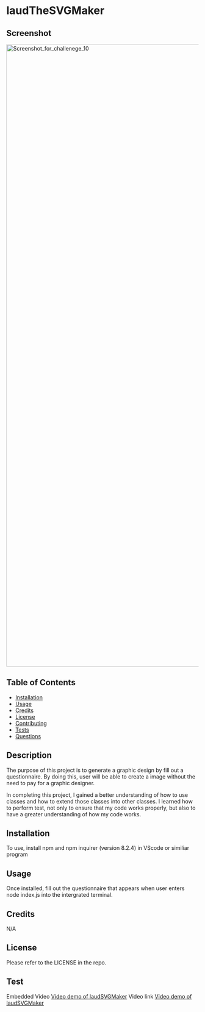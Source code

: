 # laudTheSVGMaker
## Screenshot
<img width="1633" alt="Screenshot_for_challenege_10" src="https://github.com/Veladare/laudTheSVGMaker/assets/126302466/41a2f7b7-c3f3-4033-b451-3342905a93c0">

## Table of Contents
  
* [Installation](#installation)
* [Usage](#usage)
* [Credits](#credits)
* [License](#license)
* [Contributing](#contributing)
* [Tests](#tests)
* [Questions](#questions)


## Description

The purpose of this project is to generate a graphic design by fill out a questionnaire. By doing this, user will be able to create a image without the need to pay for a graphic designer. 

In completing this project, I gained a better understanding of how to use classes and how to extend those classes into other classes. I learned how to perform test, not only to ensure that my code works properly, but also to have a greater understanding of how my code works. 
## Installation 

To use, install npm and npm inquirer (version 8.2.4) in VScode or similiar program

## Usage

Once installed, fill out the questionnaire that appears when user enters node index.js into the intergrated terminal. 

## Credits

N/A

## License

Please refer to the LICENSE in the repo.

## Test
Embedded Video [Video demo of laudSVGMaker](https://github.com/Veladare/laudTheSVGMaker/assets/126302466/6b080f65-4140-4c4f-871c-8b38192264dd)
Video link [Video demo of laudSVGMaker](https://app.screencastify.com/manage/videos/qhhyoZMF5UFShADKjzuF)